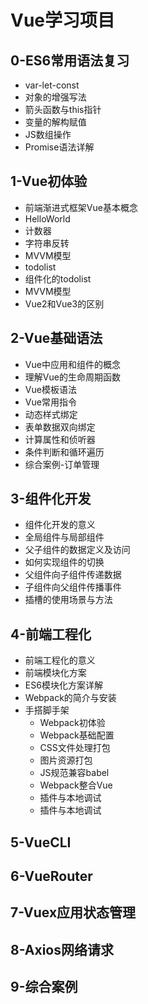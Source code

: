 #  Vue学习项目
## 0-ES6常用语法复习
- var-let-const
- 对象的增强写法
- 箭头函数与this指针
- 变量的解构赋值
- JS数组操作
- Promise语法详解
  
## 1-Vue初体验
- 前端渐进式框架Vue基本概念
- HelloWorld
- 计数器
- 字符串反转
- MVVM模型
- todolist
- 组件化的todolist
- MVVM模型
- Vue2和Vue3的区别
  
## 2-Vue基础语法
- Vue中应用和组件的概念
- 理解Vue的生命周期函数
- Vue模板语法
- Vue常用指令
- 动态样式绑定
- 表单数据双向绑定
- 计算属性和侦听器
- 条件判断和循环遍历
- 综合案例-订单管理
  
## 3-组件化开发
- 组件化开发的意义
- 全局组件与局部组件
- 父子组件的数据定义及访问
- 如何实现组件的切换
- 父组件向子组件传递数据
- 子组件向父组件传播事件
- 插槽的使用场景与方法

## 4-前端工程化
- 前端工程化的意义
- 前端模块化方案
- ES6模块化方案详解
- Webpack的简介与安装
- 手搭脚手架
  - Webpack初体验
  - Webpack基础配置
  - CSS文件处理打包
  - 图片资源打包
  - JS规范兼容babel
  - Webpack整合Vue
  - 插件与本地调试
  - 插件与本地调试

## 5-VueCLI
## 6-VueRouter
## 7-Vuex应用状态管理
## 8-Axios网络请求
## 9-综合案例



